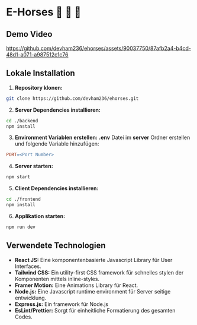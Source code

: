 # E-Horses 🐴 🐎 🏇

## Demo Video
https://github.com/devham236/ehorses/assets/90037750/87afb2a4-b4cd-48d1-a071-a987512c1c76

## Lokale Installation
1. **Repository klonen:**
```bash
git clone https://github.com/devham236/ehorses.git
```

2. **Server Dependencies installieren:**
```bash
cd ./backend
npm install
```

3. **Environment Variablen erstellen:**
**.env** Datei im **server** Ordner erstellen und folgende Variable hinzufügen:
```makefile
PORT=<Port Number>
```

4. **Server starten:**
```bash
npm start
```

5. **Client Dependencies installieren:**
```bash
cd ./frontend
npm install
```

6. **Applikation starten:**
```bash
npm run dev
```


## Verwendete Technologien
* **React JS:** Eine komponentenbasierte Javascript Library für User Interfaces.
* **Tailwind CSS:** Ein utility-first CSS framework für schnelles stylen der Komponenten mittels inline-styles.
* **Framer Motion:** Eine Animations Library für React.
* **Node.js:** Eine Javascript runtime environment für Server seitige entwicklung.
* **Express.js:** Ein framework für Node.js
* **EsLint/Prettier:** Sorgt für einheitliche Formatierung des gesamten Codes.
